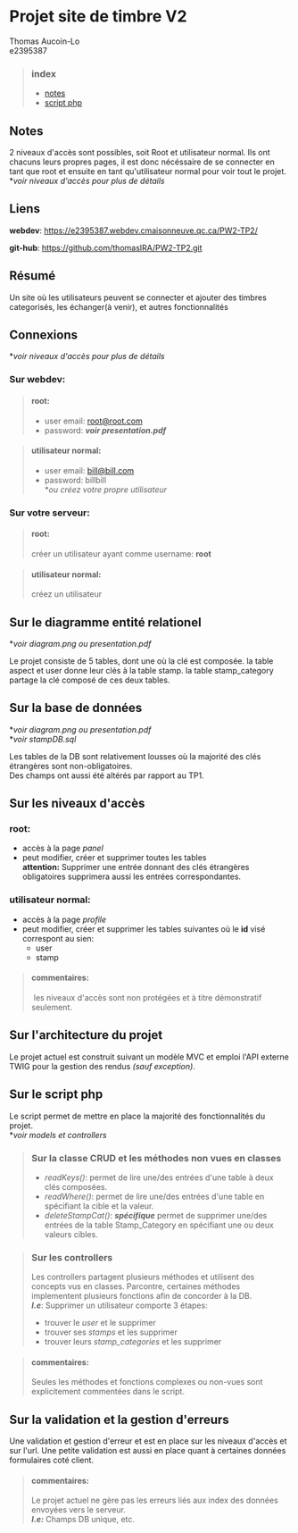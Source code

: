 
# Projet site de timbre V2

Thomas Aucoin-Lo  
e2395387

> ### index
> * [notes](#Notes)
> * [script php](#Sur_le_script_php)


## Notes

2 niveaux d'accès sont possibles, soit Root et utilisateur normal. Ils ont chacuns leurs propres pages, il est donc nécéssaire de se connecter en tant que root et ensuite en tant qu'utilisateur normal pour voir tout le projet.  
**voir niveaux d'accès pour plus de détails*

## Liens  

**webdev**: https://e2395387.webdev.cmaisonneuve.qc.ca/PW2-TP2/  

**git-hub**: https://github.com/thomasIRA/PW2-TP2.git


## Résumé  

Un site où les utilisateurs peuvent se connecter et ajouter des timbres categorisés, les échanger(à venir), et autres fonctionnalités

## Connexions

**voir niveaux d'accès pour plus de détails*  

### Sur webdev:   

> #### root:
> * user email: root@root.com
> * password: ***voir presentation.pdf***

> #### utilisateur normal:
> * user email: bill@bill.com
> * password: billbill  
> **ou créez votre propre utilisateur*  

### Sur votre serveur:

> #### root:
> créer un utilisateur ayant comme username: **root**

> #### utilisateur normal:
> créez un utilisateur

## Sur le diagramme entité relationel

**voir diagram.png ou presentation.pdf* 

Le projet consiste de 5 tables, dont une où la clé est composée.
la table aspect et user donne leur clés à la table stamp.
la table stamp_category partage la clé composé de ces deux tables.

## Sur la base de données   

**voir diagram.png ou presentation.pdf*   
**voir stampDB.sql*

Les tables de la DB sont relativement lousses où la majorité des clés étrangères sont non-obligatoires.   
Des champs ont aussi été altérés par rapport au TP1.

## Sur les niveaux d'accès  

### root:
* accès à la page *panel*  
* peut modifier, créer et supprimer toutes les tables  
**attention:** Supprimer une entrée donnant des clés étrangères obligatoires supprimera aussi les entrées correspondantes.

### utilisateur normal:
* accès à la page *profile*  
* peut modifier, créer et supprimer les tables suivantes où le **id** visé correspont au sien:
    * user
    * stamp

> #### commentaires:
> les niveaux d'accès sont non protégées et à titre démonstratif seulement.


## Sur l'architecture du projet  

Le projet actuel est construit suivant un modèle MVC et emploi l'API externe TWIG pour la gestion des rendus *(sauf exception)*.

## Sur le script php  

Le script permet de mettre en place la majorité des fonctionnalités du projet.   
**voir models et controllers*

> ### Sur la classe CRUD et les méthodes non vues en classes
> * *readKeys()*: permet de lire une/des entrées d'une table à deux clés composées.
>* *readWhere()*: permet de lire une/des entrées d'une table en spécifiant la cible et la valeur.  
>* *deleteStampCat()*: ***spécifique*** permet de supprimer une/des entrées de la table Stamp_Category en spécifiant une ou deux valeurs cibles.

> ### Sur les controllers
> Les controllers partagent plusieurs méthodes et utilisent des concepts vus en classes. Parcontre, certaines méthodes implementent plusieurs fonctions afin de concorder à la DB.  
***I.e***: Supprimer un utilisateur comporte 3 étapes: 
> * trouver le *user* et le supprimer
> * trouver ses *stamps* et les supprimer
> * trouver leurs *stamp_categories* et les supprimer

> #### commentaires:
>Seules les méthodes et fonctions complexes ou non-vues
sont explicitement commentées dans le script.


## Sur la validation et la gestion d'erreurs  

Une validation et gestion d'erreur et est en place sur les niveaux d'accès et sur l'url. Une petite validation est aussi en place quant à certaines données formulaires coté client.

> #### commentaires:
>Le projet actuel ne gère pas les erreurs liés aux index des données envoyées vers le serveur.   
***I.e:*** Champs DB unique, etc.
